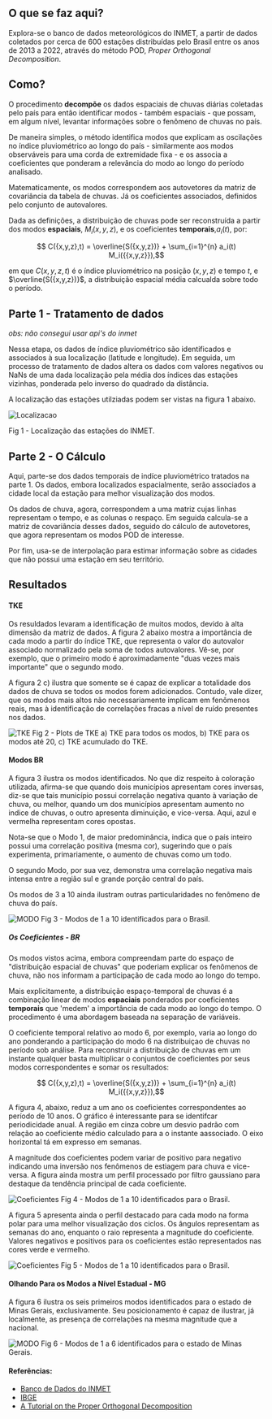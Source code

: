## O que se faz aqui?
Explora-se o banco de dados meteorológicos do INMET, a partir de dados coletados por cerca de 600 estações distribuídas pelo Brasil entre os anos de 2013 a 2022, através do método POD, *Proper Orthogonal Decomposition*.

## Como?
O procedimento **decompõe** os dados espaciais de chuvas diárias coletadas pelo país para então identificar modos - também espaciais - que possam, em algum nível, levantar informações sobre o fenômeno de chuvas no país.

De maneira simples, o método identifica modos que explicam as oscilações no índice pluviométrico ao longo do país - similarmente aos modos observáveis para uma corda de extremidade fixa - e os associa a coeficientes que ponderam a relevância do modo ao longo do período analisado. 

Matematicamente, os modos correspondem aos autovetores da matriz de covariância da tabela de chuvas. Já os coeficientes associados, definidos pelo conjunto de autovalores.  

Dada as definições, a distribuição de chuvas pode ser reconstruída a partir dos modos **espaciais**, $M_i({x,y,z})$, e os coeficientes **temporais**,$a_i(t)$, por:

$$ C({x,y,z},t) = \overline{S({x,y,z})} + \sum_{i=1}^{n} a_i(t) M_i({{x,y,z}}),$$

em que $C({x,y,z},t)$ é o índice pluviométrico na posição $(x,y,z)$ e tempo $t$, e $\overline{S({x,y,z})}$, a distribuição espacial média calcualda sobre todo o período. 

## Parte 1 - Tratamento de dados
*obs: não consegui usar api's do inmet*

Nessa etapa, os dados de índice pluviométrico são identificados e associados à sua localização (latitude e longitude). Em seguida, um processo de tratamento de dados altera os dados com valores negativos ou NaNs de uma dada localização pela média dos índices das estações vizinhas, ponderada pelo inverso do quadrado da distância.    

A localização das estações utilziadas podem ser vistas na figura 1 abaixo.

![Localizacao](./images/Esp_Dist.png) 

Fig 1 - Localização das estações do INMET.


## Parte 2 - O Cálculo
Aqui, parte-se dos dados temporais de indíce pluviométrico tratados na parte 1. Os dados, embora localizados espacialmente, serão associados a cidade local da estação para melhor visualização dos modos. 

Os dados de chuva, agora, correspondem a uma matriz cujas linhas representam o tempo, e as colunas o respaço. Em seguida calcula-se a matriz de covariância desses dados, seguido do cálculo de autovetores, que agora representam os modos POD de interesse.   

Por fim, usa-se de interpolação para estimar informação sobre as cidades que não possui uma estação em seu território. 
## Resultados

#### TKE
Os resuldados levaram a identificação de muitos modos, devido à alta dimensão da matriz de dados. A figura 2 abaixo mostra a importância de cada modo a partir do índice TKE, que representa o valor do autovalor associado normalizado pela soma de todos autovalores. Vê-se, por exemplo, que o primeiro modo é aproximadamente "duas vezes mais importante" que o segundo modo. 

A figura 2 c) ilustra que somente se é capaz de explicar a totalidade dos dados de chuva se todos os modos forem adicionados. Contudo, vale dizer, que os modos mais altos não necessariamente implicam em fenômenos reais, mas à identificação de correlações fracas a nível de ruído presentes nos dados. 


![TKE](./images/TKE.png)
Fig 2 - Plots de TKE a) TKE para todos os modos, b) TKE para os modos até 20, c) TKE acumulado do TKE.

#### Modos BR

A figura 3 ilustra os modos identificados. No que diz respeito à coloração utilizada, afirma-se que quando dois municípios apresentam cores inversas, diz-se que tais município possui correlação negativa quanto à variação de chuva, ou melhor, quando um dos municípios apresentam aumento no indice de chuvas, o outro apresenta diminuição, e vice-versa. Aqui, azul e vermelha representam cores opostas.

Nota-se que o Modo 1, de maior predominância, indica que o país inteiro possui uma correlação positiva (mesma cor), sugerindo que o país experimenta, primariamente, o aumento de chuvas como um todo. 

O segundo Modo, por sua vez, demonstra uma correlação negativa mais intensa entre a região sul e grande porção central do país. 

Os modos de 3 a 10 ainda ilustram outras particularidades no fenômeno de chuva do país.

![MODO](./images/Modos.png)
Fig 3 - Modos de 1 a 10 identificados para o Brasil.

##### Os Coeficientes - BR
Os modos vistos acima, embora compreendam parte do espaço de "distribuição espacial de chuvas" que poderiam explicar os fenômenos de chuva, não nos informam a participação de cada modo ao longo do tempo.

Mais explicitamente, a distribuição espaço-temporal de chuvas é a combinação linear de modos **espaciais** ponderados por coeficientes **temporais** que 'medem' a importância de cada modo ao longo do tempo. O procedimento é uma abordagem baseada na separação de variáveis. 

O coeficiente temporal relativo ao modo 6, por exemplo, varia ao longo do ano ponderando a participação do modo 6 na distribuiçao de chuvas no período sob análise. Para reconstruir a distribuição de chuvas em um instante qualquer basta multiplicar o conjuntos de coeficientes por seus modos correspondentes e somar os resultados:

$$ C({x,y,z},t) = \overline{S({x,y,z})} + \sum_{i=1}^{n} a_i(t) M_i({{x,y,z}}),$$


A figura 4, abaixo, reduz a um ano os coeficientes correspondentes ao período de 10 anos. O gráfico é interessante para se identifcar periodicidade anual. A região em cinza cobre um desvio padrão com relação ao coeficiente médio calculado para a o instante aassociado. O eixo horizontal tá em expresso em semanas.

A magnitude dos coeficientes podem variar de positivo para negativo indicando uma inversão nos fenômenos de estiagem para chuva e vice-versa. A figura ainda mostra um perfil processado por filtro gaussiano para destaque da tendência principal de cada coeficiente. 

![Coeficientes](./images/A_t.png)
Fig 4 - Modos de 1 a 10 identificados para o Brasil.

A figura 5 apresenta ainda o perfil destacado para cada modo na forma polar para uma melhor visualização dos ciclos. Os ângulos representam as semanas do ano, enquanto o raio representa a magnitude do coeficiente. Valores negativos e positivos para os coeficientes estão representados nas cores verde e vermelho.  

![Coeficientes](./images/Polar.png)
Fig 5 - Modos de 1 a 10 identificados para o Brasil.

#### Olhando Para os Modos a Nível Estadual -  MG

A figura 6 ilustra os seis primeiros modos identificados para o estado de Minas Gerais, exclusivamente. Seu posicionamento é capaz de ilustrar, já localmente, as presença de correlações na mesma magnitude que a nacional. 

![MODO](./images/Modos_MG.png)
Fig 6 - Modos de 1 a 6 identificados para o estado de Minas Gerais.

#### Referências:
- [Banco de Dados do INMET](https://portal.inmet.gov.br/dadoshistoricos)
- [IBGE](https://www.ibge.gov.br/geociencias/organizacao-do-territorio/malhas-territoriais/15774-malhas.html)
- [A Tutorial on the Proper Orthogonal Decomposition](https://arc.aiaa.org/doi/10.2514/6.2019-3333)
